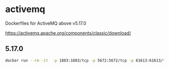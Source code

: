 # activemq
Dockerfiles for ActiveMQ above v5.17.0

https://activemq.apache.org/components/classic/download/

## 5.17.0

```bash
docker run --rm -it  -p 1883:1883/tcp -p 5672:5672/tcp -p 61613:61613/tcp -p 61614:61614/tcp -p 61616:61616/tcp -p 8161:8161/tcp dinifarb/activemq:5.17.0
```
